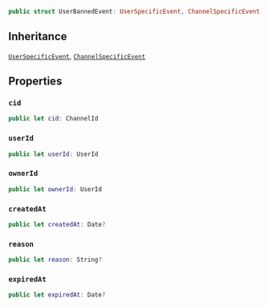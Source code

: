 
``` swift
public struct UserBannedEvent: UserSpecificEvent, ChannelSpecificEvent 
```

## Inheritance

[`UserSpecificEvent`](UserSpecificEvent), [`ChannelSpecificEvent`](ChannelSpecificEvent)

## Properties

### `cid`

``` swift
public let cid: ChannelId
```

### `userId`

``` swift
public let userId: UserId
```

### `ownerId`

``` swift
public let ownerId: UserId
```

### `createdAt`

``` swift
public let createdAt: Date?
```

### `reason`

``` swift
public let reason: String?
```

### `expiredAt`

``` swift
public let expiredAt: Date?
```
